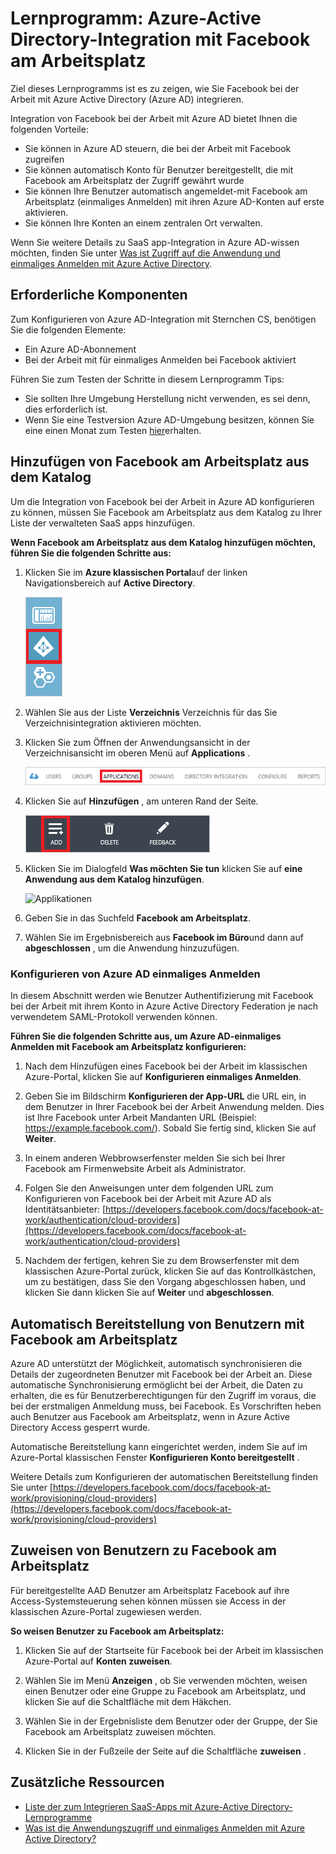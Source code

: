 <properties
    pageTitle="Lernprogramm: Azure-Active Directory-Integration mit Facebook am Arbeitsplatz | Microsoft Azure"
    description="Informationen Sie zum einmaligen Anmeldens zwischen Azure Active Directory und Facebook am Arbeitsplatz konfigurieren."
    services="active-directory"
    documentationCenter=""
    authors="asmalser-msft"
    manager="femila"
    editor=""/>

<tags
    ms.service="active-directory"
    ms.workload="identity"
    ms.tgt_pltfrm="na"
    ms.devlang="na"
    ms.topic="article"
    ms.date="04/26/2016"
    ms.author="asmalser"/>


# <a name="tutorial-azure-active-directory-integration-with-facebook-at-work"></a>Lernprogramm: Azure-Active Directory-Integration mit Facebook am Arbeitsplatz

Ziel dieses Lernprogramms ist es zu zeigen, wie Sie Facebook bei der Arbeit mit Azure Active Directory (Azure AD) integrieren.

Integration von Facebook bei der Arbeit mit Azure AD bietet Ihnen die folgenden Vorteile: 

- Sie können in Azure AD steuern, die bei der Arbeit mit Facebook zugreifen 
- Sie können automatisch Konto für Benutzer bereitgestellt, die mit Facebook am Arbeitsplatz der Zugriff gewährt wurde
- Sie können Ihre Benutzer automatisch angemeldet-mit Facebook am Arbeitsplatz (einmaliges Anmelden) mit ihren Azure AD-Konten auf erste aktivieren.
- Sie können Ihre Konten an einem zentralen Ort verwalten. 

Wenn Sie weitere Details zu SaaS app-Integration in Azure AD-wissen möchten, finden Sie unter [Was ist Zugriff auf die Anwendung und einmaliges Anmelden mit Azure Active Directory](active-directory-appssoaccess-whatis.md).


## <a name="prerequisites"></a>Erforderliche Komponenten 

Zum Konfigurieren von Azure AD-Integration mit Sternchen CS, benötigen Sie die folgenden Elemente:

- Ein Azure AD-Abonnement
- Bei der Arbeit mit für einmaliges Anmelden bei Facebook aktiviert

Führen Sie zum Testen der Schritte in diesem Lernprogramm Tips:

- Sie sollten Ihre Umgebung Herstellung nicht verwenden, es sei denn, dies erforderlich ist.
- Wenn Sie eine Testversion Azure AD-Umgebung besitzen, können Sie eine einen Monat zum Testen [hier](https://azure.microsoft.com/pricing/free-trial/)erhalten. 


## <a name="adding-facebook-at-work-from-the-gallery"></a>Hinzufügen von Facebook am Arbeitsplatz aus dem Katalog
Um die Integration von Facebook bei der Arbeit in Azure AD konfigurieren zu können, müssen Sie Facebook am Arbeitsplatz aus dem Katalog zu Ihrer Liste der verwalteten SaaS apps hinzufügen.

**Wenn Facebook am Arbeitsplatz aus dem Katalog hinzufügen möchten, führen Sie die folgenden Schritte aus:**

1. Klicken Sie im **Azure klassischen Portal**auf der linken Navigationsbereich auf **Active Directory**. 

    ![Active Directory][1]

2. Wählen Sie aus der Liste **Verzeichnis** Verzeichnis für das Sie Verzeichnisintegration aktivieren möchten.

3. Klicken Sie zum Öffnen der Anwendungsansicht in der Verzeichnisansicht im oberen Menü auf **Applications** .

    ![Applikationen][2]

4. Klicken Sie auf **Hinzufügen** , am unteren Rand der Seite.
    
    ![Applikationen][3]

5. Klicken Sie im Dialogfeld **Was möchten Sie tun** klicken Sie auf **eine Anwendung aus dem Katalog hinzufügen**.

    ![Applikationen][4]

6. Geben Sie in das Suchfeld **Facebook am Arbeitsplatz**.

7. Wählen Sie im Ergebnisbereich aus **Facebook im Büro**und dann auf **abgeschlossen** , um die Anwendung hinzuzufügen.


### <a name="configuring-azure-ad-single-sign-on"></a>Konfigurieren von Azure AD einmaliges Anmelden

In diesem Abschnitt werden wie Benutzer Authentifizierung mit Facebook bei der Arbeit mit ihrem Konto in Azure Active Directory Federation je nach verwendetem SAML-Protokoll verwenden können.

**Führen Sie die folgenden Schritte aus, um Azure AD-einmaliges Anmelden mit Facebook am Arbeitsplatz konfigurieren:**

1.  Nach dem Hinzufügen eines Facebook bei der Arbeit im klassischen Azure-Portal, klicken Sie auf **Konfigurieren einmaliges Anmelden**.

2.  Geben Sie im Bildschirm **Konfigurieren der App-URL** die URL ein, in dem Benutzer in Ihrer Facebook bei der Arbeit Anwendung melden. Dies ist Ihre Facebook unter Arbeit Mandanten URL (Beispiel: https://example.facebook.com/). Sobald Sie fertig sind, klicken Sie auf **Weiter**.

3.  In einem anderen Webbrowserfenster melden Sie sich bei Ihrer Facebook am Firmenwebsite Arbeit als Administrator.

4. Folgen Sie den Anweisungen unter dem folgenden URL zum Konfigurieren von Facebook bei der Arbeit mit Azure AD als Identitätsanbieter: [https://developers.facebook.com/docs/facebook-at-work/authentication/cloud-providers](https://developers.facebook.com/docs/facebook-at-work/authentication/cloud-providers)

5.  Nachdem der fertigen, kehren Sie zu dem Browserfenster mit dem klassischen Azure-Portal zurück, klicken Sie auf das Kontrollkästchen, um zu bestätigen, dass Sie den Vorgang abgeschlossen haben, und klicken Sie dann klicken Sie auf **Weiter** und **abgeschlossen**.


## <a name="automatically-provisioning-users-to-facebook-at-work"></a>Automatisch Bereitstellung von Benutzern mit Facebook am Arbeitsplatz

Azure AD unterstützt der Möglichkeit, automatisch synchronisieren die Details der zugeordneten Benutzer mit Facebook bei der Arbeit an. Diese automatische Synchronisierung ermöglicht bei der Arbeit, die Daten zu erhalten, die es für Benutzerberechtigungen für den Zugriff im voraus, die bei der erstmaligen Anmeldung muss, bei Facebook. Es Vorschriften heben auch Benutzer aus Facebook am Arbeitsplatz, wenn in Azure Active Directory Access gesperrt wurde.

Automatische Bereitstellung kann eingerichtet werden, indem Sie auf im Azure-Portal klassischen Fenster **Konfigurieren Konto bereitgestellt** .

Weitere Details zum Konfigurieren der automatischen Bereitstellung finden Sie unter [https://developers.facebook.com/docs/facebook-at-work/provisioning/cloud-providers](https://developers.facebook.com/docs/facebook-at-work/provisioning/cloud-providers)


## <a name="assigning-users-to-facebook-at-work"></a>Zuweisen von Benutzern zu Facebook am Arbeitsplatz

Für bereitgestellte AAD Benutzer am Arbeitsplatz Facebook auf ihre Access-Systemsteuerung sehen können müssen sie Access in der klassischen Azure-Portal zugewiesen werden.

**So weisen Benutzer zu Facebook am Arbeitsplatz:**

1.  Klicken Sie auf der Startseite für Facebook bei der Arbeit im klassischen Azure-Portal auf **Konten zuweisen**.

2.  Wählen Sie im Menü **Anzeigen** , ob Sie verwenden möchten, weisen einen Benutzer oder eine Gruppe zu Facebook am Arbeitsplatz, und klicken Sie auf die Schaltfläche mit dem Häkchen.

3.  Wählen Sie in der Ergebnisliste dem Benutzer oder der Gruppe, der Sie Facebook am Arbeitsplatz zuweisen möchten.

4.  Klicken Sie in der Fußzeile der Seite auf die Schaltfläche **zuweisen** .


## <a name="additional-resources"></a>Zusätzliche Ressourcen

* [Liste der zum Integrieren SaaS-Apps mit Azure-Active Directory-Lernprogramme](active-directory-saas-tutorial-list.md)
* [Was ist die Anwendungszugriff und einmaliges Anmelden mit Azure Active Directory?](active-directory-appssoaccess-whatis.md)

<!--Image references-->
[1]: ./media/active-directory-saas-cs-stars-tutorial/tutorial_general_01.png
[2]: ./media/active-directory-saas-cs-stars-tutorial/tutorial_general_02.png
[3]: ./media/active-directory-saas-cs-stars-tutorial/tutorial_general_03.png
[4]: ./media/active-directory-saas-cs-stars-tutorial/tutorial_general_04.png




